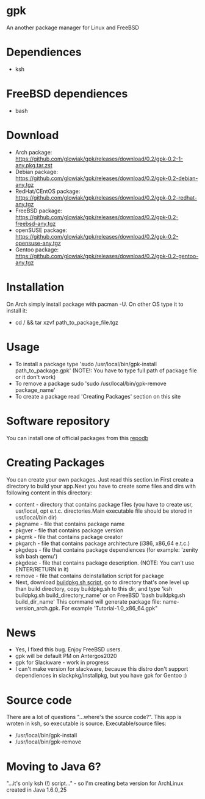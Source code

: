 # gpk
An another package manager for Linux and FreeBSD
# Dependiences
  - ksh
# FreeBSD dependiences
  - bash
# Download
  - Arch package: https://github.com/glowiak/gpk/releases/download/0.2/gpk-0.2-1-any.pkg.tar.zst
  - Debian package: https://github.com/glowiak/gpk/releases/download/0.2/gpk-0.2-debian-any.tgz
  - RedHat/CEntOS package: https://github.com/glowiak/gpk/releases/download/0.2/gpk-0.2-redhat-any.tgz
  - FreeBSD package: https://github.com/glowiak/gpk/releases/download/0.2/gpk-0.2-freebsd-any.tgz
  - openSUSE package: https://github.com/glowiak/gpk/releases/download/0.2/gpk-0.2-opensuse-any.tgz
  - Gentoo package: https://github.com/glowiak/gpk/releases/download/0.2/gpk-0.2-gentoo-any.tgz
# Installation
On Arch simply install package with pacman -U. On other OS type it to install it:
  - cd / && tar xzvf path_to_package_file.tgz
# Usage
  - To install a package type 'sudo /usr/local/bin/gpk-install path_to_package.gpk' (NOTE!: You have to type full path of package file or it don't work)
  - To remove a package sudo 'sudo /usr/local/bin/gpk-remove package_name'
  - To create a package read 'Creating Packages' section on this site

# Software repository
You can install one of official packages from this [repodb](https://github.com/glowiak/gpk/releases/tag/repodb)
# Creating Packages
You can create your own packages. Just read this section.\n
First create a directory to build your app.Next you have to create some files and dirs with following content in this directory:
  - content - directory that contains package files (you have to create usr, usr/local, opt e.t.c. directories.Main executable file should be stored in usr/local/bin dir)
  - pkgname - file that contains package name
  - pkgver - file that contains package version
  - pkgmk - file that contains package creator
  - pkgarch - file that contains package architecture (i386, x86_64 e.t.c.)
  - pkgdeps - file that contains package dependiences (for example: 'zenity ksh bash qemu')
  - pkgdesc - file that contains package description. (NOTE: You can't use ENTER/RETURN in it)
  - remove - file that contains deinstallation script for package
  - Next, download [buildpkg.sh script](https://github.com/glowiak/gpk/releases/download/buildpkg.sh/buildpkg.sh), go to directory that's one level up than build directory, copy buildpkg.sh to this dir, and type 'ksh buildpkg.sh build_directory_name' or on FreeBSD 'bash buildpkg.sh build_dir_name'
  This command will generate package file: name-version_arch.gpk. For example 'Tutorial-1.0_x86_64.gpk"
# News
  - Yes, I fixed this bug. Enjoy FreeBSD users.
  - gpk will be default PM on Antergos2020
  - gpk for Slackware - work in progress
  - I can't make version for slackware, because this distro don't support dependiences in slackpkg/installpkg, but you have gpk for Gentoo :) 
# Source code
There are a lot of questions "...where's the source code?". This app is wroten in ksh, so executable is source. Executable/source files:
  - /usr/local/bin/gpk-install
  - /usr/local/bin/gpk-remove
# Moving to Java 6?
"...it's only ksh (!) script..." - so I'm creating beta version for ArchLinux created in Java 1.6.0_25
